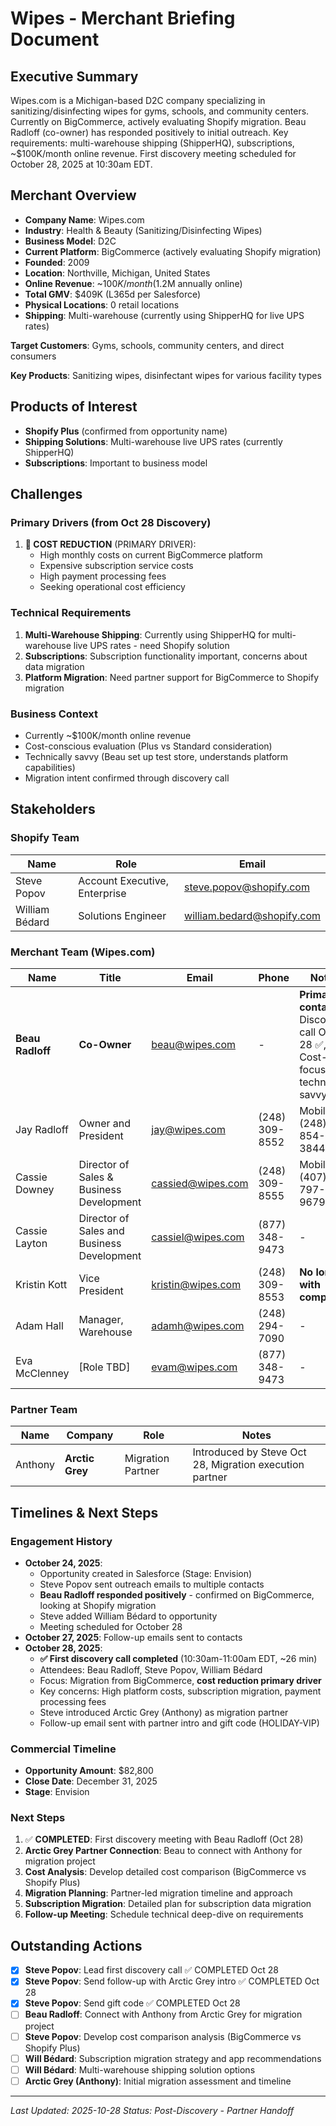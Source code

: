 # Wipes - Merchant Briefing Document

## Executive Summary
Wipes.com is a Michigan-based D2C company specializing in sanitizing/disinfecting wipes for gyms, schools, and community centers. Currently on BigCommerce, actively evaluating Shopify migration. Beau Radloff (co-owner) has responded positively to initial outreach. Key requirements: multi-warehouse shipping (ShipperHQ), subscriptions, ~$100K/month online revenue. First discovery meeting scheduled for October 28, 2025 at 10:30am EDT.

## Merchant Overview
- **Company Name**: Wipes.com
- **Industry**: Health & Beauty (Sanitizing/Disinfecting Wipes)
- **Business Model**: D2C
- **Current Platform**: BigCommerce (actively evaluating Shopify migration)
- **Founded**: 2009
- **Location**: Northville, Michigan, United States
- **Online Revenue**: ~$100K/month ($1.2M annually online)
- **Total GMV**: $409K (L365d per Salesforce)
- **Physical Locations**: 0 retail locations
- **Shipping**: Multi-warehouse (currently using ShipperHQ for live UPS rates)

**Target Customers**: Gyms, schools, community centers, and direct consumers

**Key Products**: Sanitizing wipes, disinfectant wipes for various facility types

## Products of Interest
- **Shopify Plus** (confirmed from opportunity name)
- **Shipping Solutions**: Multi-warehouse live UPS rates (currently ShipperHQ)
- **Subscriptions**: Important to business model

## Challenges

### Primary Drivers (from Oct 28 Discovery)
1. **🔴 COST REDUCTION** (PRIMARY DRIVER):
   - High monthly costs on current BigCommerce platform
   - Expensive subscription service costs
   - High payment processing fees
   - Seeking operational cost efficiency

### Technical Requirements
1. **Multi-Warehouse Shipping**: Currently using ShipperHQ for multi-warehouse live UPS rates - need Shopify solution
2. **Subscriptions**: Subscription functionality important, concerns about data migration
3. **Platform Migration**: Need partner support for BigCommerce to Shopify migration

### Business Context
- Currently ~$100K/month online revenue
- Cost-conscious evaluation (Plus vs Standard consideration)
- Technically savvy (Beau set up test store, understands platform capabilities)
- Migration intent confirmed through discovery call

## Stakeholders

### Shopify Team
| Name | Role | Email |
|------|------|-------|
| Steve Popov | Account Executive, Enterprise | steve.popov@shopify.com |
| William Bédard | Solutions Engineer | william.bedard@shopify.com |

### Merchant Team (Wipes.com)
| Name | Title | Email | Phone | Notes |
|------|-------|-------|-------|-------|
| **Beau Radloff** | **Co-Owner** | beau@wipes.com | - | **Primary contact** - Discovery call Oct 28 ✅, Cost-focused, technically savvy |
| Jay Radloff | Owner and President | jay@wipes.com | (248) 309-8552 | Mobile: (248) 854-3844 |
| Cassie Downey | Director of Sales & Business Development | cassied@wipes.com | (248) 309-8555 | Mobile: (407) 797-9679 |
| Cassie Layton | Director of Sales and Business Development | cassiel@wipes.com | (877) 348-9473 | - |
| Kristin Kott | Vice President | kristin@wipes.com | (248) 309-8553 | **No longer with company** |
| Adam Hall | Manager, Warehouse | adamh@wipes.com | (248) 294-7090 | - |
| Eva McClenney | [Role TBD] | evam@wipes.com | (877) 348-9473 | - |

### Partner Team
| Name | Company | Role | Notes |
|------|---------|------|-------|
| Anthony | **Arctic Grey** | Migration Partner | Introduced by Steve Oct 28, Migration execution partner |

## Timelines & Next Steps

### Engagement History
- **October 24, 2025**: 
  - Opportunity created in Salesforce (Stage: Envision)
  - Steve Popov sent outreach emails to multiple contacts
  - **Beau Radloff responded positively** - confirmed on BigCommerce, looking at Shopify migration
  - Steve added William Bédard to opportunity
  - Meeting scheduled for October 28
- **October 27, 2025**: Follow-up emails sent to contacts
- **October 28, 2025**: 
  - **✅ First discovery call completed** (10:30am-11:00am EDT, ~26 min)
  - Attendees: Beau Radloff, Steve Popov, William Bédard
  - Focus: Migration from BigCommerce, **cost reduction primary driver**
  - Key concerns: High platform costs, subscription migration, payment processing fees
  - Steve introduced Arctic Grey (Anthony) as migration partner
  - Follow-up email sent with partner intro and gift code (HOLIDAY-VIP)

### Commercial Timeline
- **Opportunity Amount**: $82,800
- **Close Date**: December 31, 2025
- **Stage**: Envision

### Next Steps
1. ✅ **COMPLETED**: First discovery meeting with Beau Radloff (Oct 28)
2. **Arctic Grey Partner Connection**: Beau to connect with Anthony for migration project
3. **Cost Analysis**: Develop detailed cost comparison (BigCommerce vs Shopify Plus)
4. **Migration Planning**: Partner-led migration timeline and approach
5. **Subscription Migration**: Detailed plan for subscription data migration
6. **Follow-up Meeting**: Schedule technical deep-dive on requirements

## Outstanding Actions
- [x] **Steve Popov**: Lead first discovery call ✅ COMPLETED Oct 28
- [x] **Steve Popov**: Send follow-up with Arctic Grey intro ✅ COMPLETED Oct 28
- [x] **Steve Popov**: Send gift code ✅ COMPLETED Oct 28
- [ ] **Beau Radloff**: Connect with Anthony from Arctic Grey for migration project
- [ ] **Steve Popov**: Develop cost comparison analysis (BigCommerce vs Shopify Plus)
- [ ] **Will Bédard**: Subscription migration strategy and app recommendations
- [ ] **Will Bédard**: Multi-warehouse shipping solution options
- [ ] **Arctic Grey (Anthony)**: Initial migration assessment and timeline

---
*Last Updated: 2025-10-28*
*Status: Post-Discovery - Partner Handoff*

